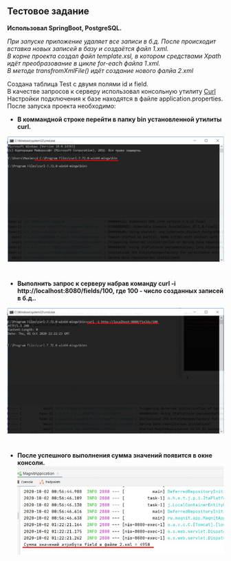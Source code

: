## Тестовое задание
**Использовал SpringBoot, PostgreSQL.**

*При запуске приложение удаляет все записи в б.д. После происходит вставка новых записей в базу и создаётся файл 1.xml.\
В корне проекта создал файл template.xsl, в котором средствами Xpath идёт преобразование в цикле for-each файла 1.xml.\
В методе transfromXmlFile() идёт создание нового фалйа 2.xml*

Создана таблица Test с двумя полями id и field.\
В качестве запросов к серверу использовал консольную утилиту [Curl](https://curl.haxx.se/download.html)\
Настройки подключения к базе находятся в файле application.properties.\
После запуска проекта необходимо:

* **В коммандной строке перейти в папку bin установленной утилиты curl.**

![alt text](images/1.jpg)
#
* **Выполнить запрос к серверу набрав команду curl -i http://localhost:8080/fields/100, где 100 - число созданных записей в б.д..**

![alt text](images/2.jpg)
#

* **После успешного выполнения сумма значений появится в окне консоли.**
![alt text](images/3.jpg)
